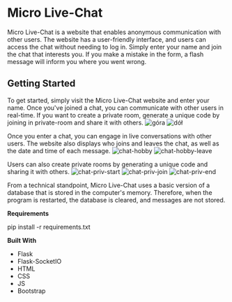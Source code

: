 # Micro Live-Chat

Micro Live-Chat is a website that enables anonymous communication with other users. The website has a user-friendly interface, and users can access the chat without needing to log in. Simply enter your name and join the chat that interests you. If you make a mistake in the form, a flash message will inform you where you went wrong.

## Getting Started
To get started, simply visit the Micro Live-Chat website and enter your name. Once you've joined a chat, you can communicate with other users in real-time. If you want to create a private room, generate a unique code by joining in private-room and share it with others.
![góra](https://user-images.githubusercontent.com/121942715/233673931-5a597d2a-d713-48f8-a905-1d213eaa4a6e.png)
![dół](https://user-images.githubusercontent.com/121942715/233674049-dbda7f1a-1346-40f0-b825-cea98e9675e0.png)

Once you enter a chat, you can engage in live conversations with other users. The website also displays who joins and leaves the chat, as well as the date and time of each message.
![chat-hobby](https://user-images.githubusercontent.com/121942715/233674414-5e31a0c2-a08a-48e6-a56f-962f8f1da675.png)
![chat-hobby-leave](https://user-images.githubusercontent.com/121942715/233674466-f58ee4dc-524a-4b53-a87e-f84417a0e92a.png)

Users can also create private rooms by generating a unique code and sharing it with others.
![chat-priv-start](https://user-images.githubusercontent.com/121942715/233674521-6f11c06f-2974-4b21-a586-9252f67ef433.png)
![chat-priv-join](https://user-images.githubusercontent.com/121942715/233674651-1825fa1e-6ffe-4daa-950e-314b65262faf.png)
![chat-priv-end](https://user-images.githubusercontent.com/121942715/233674686-398851f6-8cb2-432d-ac5b-98ff0e113525.png)

From a technical standpoint, Micro Live-Chat uses a basic version of a database that is stored in the computer's memory. Therefore, when the program is restarted, the database is cleared, and messages are not stored.

**Requirements**

pip install -r requirements.txt

**Built With**
- Flask
- Flask-SocketIO
- HTML
- CSS
- JS
- Bootstrap
